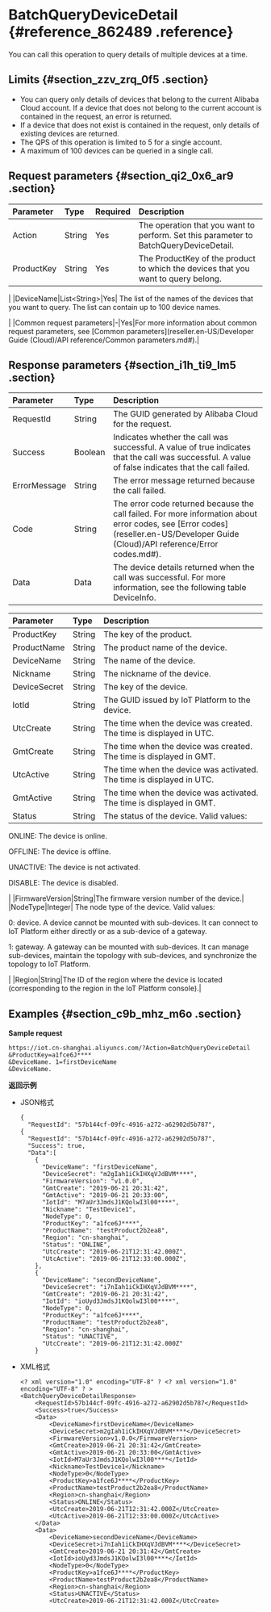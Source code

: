 # BatchQueryDeviceDetail {#reference_862489 .reference}

You can call this operation to query details of multiple devices at a time.

## Limits {#section_zzv_zrq_0f5 .section}

-   You can query only details of devices that belong to the current Alibaba Cloud account. If a device that does not belong to the current account is contained in the request, an error is returned.
-   If a device that does not exist is contained in the request, only details of existing devices are returned.
-   The QPS of this operation is limited to 5 for a single account.
-   A maximum of 100 devices can be queried in a single call.

## Request parameters {#section_qi2_0x6_ar9 .section}

|Parameter|Type|Required|Description|
|:--------|:---|:-------|:----------|
|Action|String|Yes|The operation that you want to perform. Set this parameter to BatchQueryDeviceDetail.|
|ProductKey|String|Yes| The ProductKey of the product to which the devices that you want to query belong.

 |
|DeviceName|List<String\>|Yes| The list of the names of the devices that you want to query. The list can contain up to 100 device names.

 |
|Common request parameters|-|Yes|For more information about common request parameters, see [Common parameters](reseller.en-US/Developer Guide (Cloud)/API reference/Common parameters.md#).|

## Response parameters {#section_i1h_ti9_lm5 .section}

|Parameter|Type|Description|
|:--------|:---|:----------|
|RequestId|String|The GUID generated by Alibaba Cloud for the request.|
|Success|Boolean|Indicates whether the call was successful. A value of true indicates that the call was successful. A value of false indicates that the call failed.|
|ErrorMessage|String|The error message returned because the call failed.|
|Code|String|The error code returned because the call failed. For more information about error codes, see [Error codes](reseller.en-US/Developer Guide (Cloud)/API reference/Error codes.md#).|
|Data|Data|The device details returned when the call was successful. For more information, see the following table DeviceInfo.|

|Parameter|Type|Description|
|:--------|:---|:----------|
|ProductKey|String|The key of the product.|
|ProductName|String|The product name of the device.|
|DeviceName|String|The name of the device.|
|Nickname|String|The nickname of the device.|
|DeviceSecret|String|The key of the device.|
|IotId|String|The GUID issued by IoT Platform to the device.|
|UtcCreate|String|The time when the device was created. The time is displayed in UTC.|
|GmtCreate|String|The time when the device was created. The time is displayed in GMT.|
|UtcActive|String|The time when the device was activated. The time is displayed in UTC.|
|GmtActive|String|The time when the device was activated. The time is displayed in GMT.|
|Status|String| The status of the device. Valid values:

 ONLINE: The device is online.

 OFFLINE: The device is offline.

 UNACTIVE: The device is not activated.

 DISABLE: The device is disabled.

 |
|FirmwareVersion|String|The firmware version number of the device.|
|NodeType|Integer| The node type of the device. Valid values:

 0: device. A device cannot be mounted with sub-devices. It can connect to IoT Platform either directly or as a sub-device of a gateway.

 1: gateway. A gateway can be mounted with sub-devices. It can manage sub-devices, maintain the topology with sub-devices, and synchronize the topology to IoT Platform.

 |
|Region|String|The ID of the region where the device is located \(corresponding to the region in the IoT Platform console\).|

## Examples {#section_c9b_mhz_m6o .section}

**Sample request**

``` {#codeblock_vo4_07c_uaf}
https://iot.cn-shanghai.aliyuncs.com/?Action=BatchQueryDeviceDetail
&ProductKey=a1fce6J****
&DeviceName. 1=firstDeviceName
&DeviceName.
```

**返回示例**

-   JSON格式

    ``` {#codeblock_kna_r5a_t16}
    {
      "RequestId": "57b144cf-09fc-4916-a272-a62902d5b787", 
    {
      "RequestId": "57b144cf-09fc-4916-a272-a62902d5b787", 
      "Success": true, 
      "Data":[
        {
          "DeviceName": "firstDeviceName",
          "DeviceSecret": "m2gIah1iCkIHXqVJdBVM****",
          "FirmwareVersion": "v1.0.0",
          "GmtCreate": "2019-06-21 20:31:42",
          "GmtActive": "2019-06-21 20:33:00",
          "IotId": "M7aUr3JmdsJ1KQolwI3l00****",
          "Nickname": "TestDevice1",
          "NodeType": 0,
          "ProductKey": "a1fce6J****",
          "ProductName": "testProduct2b2ea8",
          "Region": "cn-shanghai",
          "Status": "ONLINE",
          "UtcCreate": "2019-06-21T12:31:42.000Z",
          "UtcActive": "2019-06-21T12:33:00.000Z",
        },
        {
          "DeviceName": "secondDeviceName",
          "DeviceSecret": "i7nIah1iCkIHXqVJdBVM****",
          "GmtCreate": "2019-06-21 20:31:42",
          "IotId": "ioUyd3JmdsJ1KQolwI3l00****",
          "NodeType": 0,
          "ProductKey": "a1fce6J****",
          "ProductName": "testProduct2b2ea8",
          "Region": "cn-shanghai",
          "Status": "UNACTIVE",
          "UtcCreate": "2019-06-21T12:31:42.000Z"
        }
    
    ```

-   XML格式

    ``` {#codeblock_iug_512_r8y}
    <? xml version="1.0" encoding="UTF-8" ? <? xml version="1.0" encoding="UTF-8" ? >
    <BatchQueryDeviceDetailResponse>
        <RequestId>57b144cf-09fc-4916-a272-a62902d5b787</RequestId>
        <Success>true</Success>
        <Data>
            <DeviceName>firstDeviceName</DeviceName>
            <DeviceSecret>m2gIah1iCkIHXqVJdBVM****</DeviceSecret>
            <FirmwareVersion>v1.0.0</FirmwareVersion>
            <GmtCreate>2019-06-21 20:31:42</GmtCreate>
            <GmtActive>2019-06-21 20:33:00</GmtActive>
            <IotId>M7aUr3JmdsJ1KQolwI3l00****</IotId>
            <Nickname>TestDevice1</Nickname>
            <NodeType>0</NodeType>
            <ProductKey>a1fce6J****</ProductKey>
            <ProductName>testProduct2b2ea8</ProductName>
            <Region>cn-shanghai</Region>
            <Status>ONLINE</Status>
            <UtcCreate>2019-06-21T12:31:42.000Z</UtcCreate>
            <UtcActive>2019-06-21T12:33:00.000Z</UtcActive>
        </Data>
        <Data>
            <DeviceName>secondDeviceName</DeviceName>
            <DeviceSecret>i7nIah1iCkIHXqVJdBVM****</DeviceSecret>
            <GmtCreate>2019-06-21 20:31:42</GmtCreate>
            <IotId>ioUyd3JmdsJ1KQolwI3l00****</IotId>
            <NodeType>0</NodeType>
            <ProductKey>a1fce6J****</ProductKey>
            <ProductName>testProduct2b2ea8</ProductName>
            <Region>cn-shanghai</Region>
            <Status>UNACTIVE</Status>
            <UtcCreate>2019-06-21T12:31:42.000Z</UtcCreate>
    
    ```



